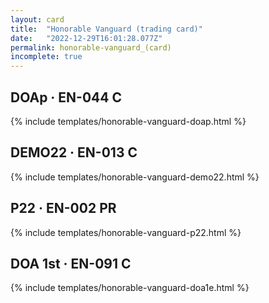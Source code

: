 ```yaml
---
layout: card
title:  "Honorable Vanguard (trading card)"
date:   "2022-12-29T16:01:28.077Z"
permalink: honorable-vanguard_(card)
incomplete: true
---
```


## DOAp &middot; EN-044 C

{% include templates/honorable-vanguard-doap.html %}


## DEMO22 &middot; EN-013 C

{% include templates/honorable-vanguard-demo22.html %}


## P22 &middot; EN-002 PR

{% include templates/honorable-vanguard-p22.html %}


## DOA 1st &middot; EN-091 C

{% include templates/honorable-vanguard-doa1e.html %}
